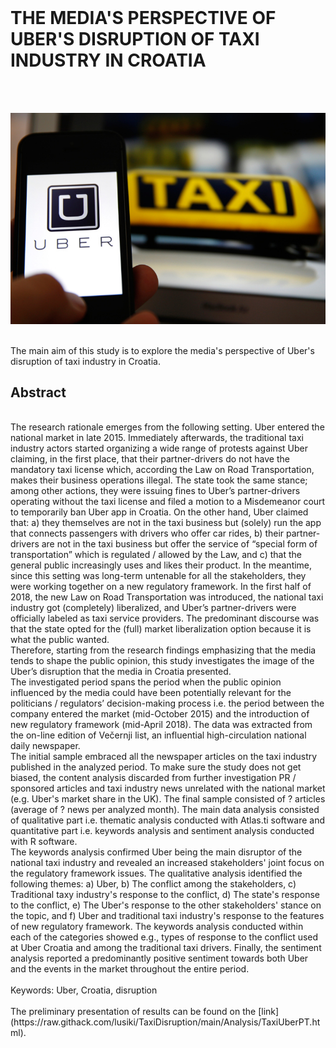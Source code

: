
<br>

# THE MEDIA'S PERSPECTIVE OF UBER'S DISRUPTION OF TAXI INDUSTRY IN CROATIA
<br>
<br>

<p align="center">
  <img src="./Foto/Foto1.jpg" width="750" title="hover text">
</p>


<br>
The main aim of this study is to explore the media's perspective of Uber's disruption of taxi industry in Croatia.
<br>

## Abstract

<br>
The research rationale emerges from the following setting. Uber entered the national market in late 2015. Immediately afterwards, the traditional taxi industry actors started organizing a wide range of protests against Uber claiming, in the first place, that their partner-drivers do not have the mandatory taxi license which, according the Law on Road Transportation, makes their business operations illegal. The state took the same stance; among other actions, they were issuing fines to Uber’s partner-drivers operating without the taxi license and filed a motion to a Misdemeanor court to temporarily ban Uber app in Croatia. On the other hand, Uber claimed that: a) they themselves are not in the taxi business but (solely) run the app that connects passengers with drivers who offer car rides, b) their partner-drivers are not in the taxi business but offer the service of “special form of transportation” which is regulated / allowed by the Law, and c) that the general public increasingly uses and likes their product. In the meantime, since this setting was long-term untenable for all the stakeholders, they were working together on a new regulatory framework. In the first half of 2018, the new Law on Road Transportation was introduced, the national taxi industry got (completely) liberalized, and Uber’s partner-drivers were officially labeled as taxi service providers. The predominant discourse was that the state opted for the (full) market liberalization option because it is what the public wanted. 
<br>
Therefore, starting from the research findings emphasizing that the media tends to shape the public opinion, this study investigates the image of the Uber’s disruption that the media in Croatia presented. 
<br>
The investigated period spans the period when the public opinion influenced by the media could have been potentially relevant for the politicians / regulators’ decision-making process i.e. the period between the company entered the market (mid-October 2015) and the introduction of new regulatory framework (mid-April 2018). The data was extracted from the on-line edition of Večernji list, an influential high-circulation national daily newspaper. <br>
The initial sample embraced all the newspaper articles on the taxi industry published in the analyzed period. To make sure the study does not get biased, the content analysis discarded from further investigation PR / sponsored articles and taxi industry news unrelated with the national market (e.g. Uber's market share in the UK). The final sample consisted of ? articles (average of ? news per analyzed month).
The main data analysis consisted of qualitative part i.e. thematic analysis conducted with Atlas.ti software and quantitative part i.e. keywords analysis and sentiment analysis conducted with R software.
<br>
The keywords analysis confirmed Uber being the main disruptor of the national taxi industry and revealed an increased stakeholders' joint focus on the regulatory framework issues. The qualitative analysis identified the following themes: a) Uber, b) The conflict among the stakeholders, c) Traditional taxy industry's response to the conflict, d) The state's response to the conflict, e) The Uber's response to the other stakeholders' stance on the topic, and f) Uber and traditional taxi industry's response to the features of new regulatory framework. The keywords analysis conducted within each of the categories showed e.g., types of response to the conflict used at Uber Croatia and among the traditional taxi drivers. Finally, the sentiment analysis reported a predominantly positive sentiment towards both Uber and the events in the market throughout the entire period.  
<br>
<br>
Keywords: Uber, Croatia, disruption
<br>
<br>
The preliminary presentation of results can be found on the [link](https://raw.githack.com/lusiki/TaxiDisruption/main/Analysis/TaxiUberPT.html).
